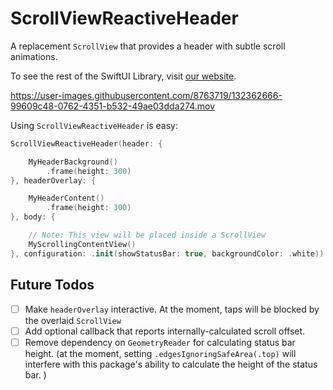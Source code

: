 # ScrollViewReactiveHeader

A replacement `ScrollView` that provides a header with subtle scroll animations. 

To see the rest of the SwiftUI Library, visit [our website](https://swiftuilibrary.com). 

https://user-images.githubusercontent.com/8763719/132362666-99609c48-0762-4351-b532-49ae03dda274.mov

Using `ScrollViewReactiveHeader` is easy:

```swift
ScrollViewReactiveHeader(header: {

    MyHeaderBackground()
        .frame(height: 300)
}, headerOverlay: {

    MyHeaderContent()
        .frame(height: 300)
}, body: {

    // Note: This view will be placed inside a ScrollView
    MyScrollingContentView()
}, configuration: .init(showStatusBar: true, backgroundColor: .white))
```

## Future Todos

- [ ] Make `headerOverlay` interactive. At the moment, taps will be blocked by the overlaid `ScrollView`
- [ ] Add optional callback that reports internally-calculated scroll offset. 
- [ ] Remove dependency on `GeometryReader` for calculating status bar height. (at the moment, setting `.edgesIgnoringSafeArea(.top)` will interfere with this package's ability to calculate the height of the status bar. )
